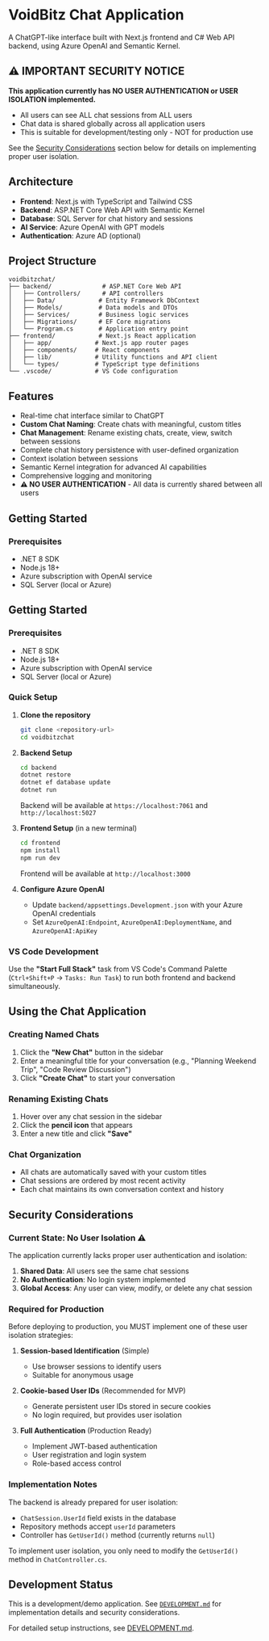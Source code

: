 # VoidBitz Chat Application

A ChatGPT-like interface built with Next.js frontend and C# Web API backend, using Azure OpenAI and Semantic Kernel.

## ⚠️ **IMPORTANT SECURITY NOTICE**

**This application currently has NO USER AUTHENTICATION or USER ISOLATION implemented.**

- All users can see ALL chat sessions from ALL users
- Chat data is shared globally across all application users
- This is suitable for development/testing only - NOT for production use

See the [Security Considerations](#security-considerations) section below for details on implementing proper user isolation.

## Architecture

- **Frontend**: Next.js with TypeScript and Tailwind CSS
- **Backend**: ASP.NET Core Web API with Semantic Kernel
- **Database**: SQL Server for chat history and sessions
- **AI Service**: Azure OpenAI with GPT models
- **Authentication**: Azure AD (optional)

## Project Structure

```
voidbitzchat/
├── backend/              # ASP.NET Core Web API
│   ├── Controllers/      # API controllers
│   ├── Data/            # Entity Framework DbContext
│   ├── Models/          # Data models and DTOs
│   ├── Services/        # Business logic services
│   ├── Migrations/      # EF Core migrations
│   └── Program.cs       # Application entry point
├── frontend/            # Next.js React application
│   ├── app/            # Next.js app router pages
│   ├── components/     # React components
│   ├── lib/            # Utility functions and API client
│   └── types/          # TypeScript type definitions
└── .vscode/            # VS Code configuration
```

## Features

- Real-time chat interface similar to ChatGPT
- **Custom Chat Naming**: Create chats with meaningful, custom titles
- **Chat Management**: Rename existing chats, create, view, switch between sessions
- Complete chat history persistence with user-defined organization
- Context isolation between sessions
- Semantic Kernel integration for advanced AI capabilities
- Comprehensive logging and monitoring
- **⚠️ NO USER AUTHENTICATION** - All data is currently shared between all users

## Getting Started

### Prerequisites

- .NET 8 SDK
- Node.js 18+
- Azure subscription with OpenAI service
- SQL Server (local or Azure)

## Getting Started

### Prerequisites

- .NET 8 SDK
- Node.js 18+
- Azure subscription with OpenAI service
- SQL Server (local or Azure)

### Quick Setup

1. **Clone the repository**
   ```bash
   git clone <repository-url>
   cd voidbitzchat
   ```

2. **Backend Setup**
   ```bash
   cd backend
   dotnet restore
   dotnet ef database update
   dotnet run
   ```
   Backend will be available at `https://localhost:7061` and `http://localhost:5027`

3. **Frontend Setup** (in a new terminal)
   ```bash
   cd frontend
   npm install
   npm run dev
   ```
   Frontend will be available at `http://localhost:3000`

4. **Configure Azure OpenAI**
   - Update `backend/appsettings.Development.json` with your Azure OpenAI credentials
   - Set `AzureOpenAI:Endpoint`, `AzureOpenAI:DeploymentName`, and `AzureOpenAI:ApiKey`

### VS Code Development

Use the **"Start Full Stack"** task from VS Code's Command Palette (`Ctrl+Shift+P` → `Tasks: Run Task`) to run both frontend and backend simultaneously.

## Using the Chat Application

### Creating Named Chats
1. Click the **"New Chat"** button in the sidebar
2. Enter a meaningful title for your conversation (e.g., "Planning Weekend Trip", "Code Review Discussion")
3. Click **"Create Chat"** to start your conversation

### Renaming Existing Chats
1. Hover over any chat session in the sidebar
2. Click the **pencil icon** that appears
3. Enter a new title and click **"Save"**

### Chat Organization
- All chats are automatically saved with your custom titles
- Chat sessions are ordered by most recent activity
- Each chat maintains its own conversation context and history

## Security Considerations

### Current State: No User Isolation ⚠️

The application currently lacks proper user authentication and isolation:

1. **Shared Data**: All users see the same chat sessions
2. **No Authentication**: No login system implemented
3. **Global Access**: Any user can view, modify, or delete any chat session

### Required for Production

Before deploying to production, you MUST implement one of these user isolation strategies:

1. **Session-based Identification** (Simple)
   - Use browser sessions to identify users
   - Suitable for anonymous usage

2. **Cookie-based User IDs** (Recommended for MVP)
   - Generate persistent user IDs stored in secure cookies
   - No login required, but provides user isolation

3. **Full Authentication** (Production Ready)
   - Implement JWT-based authentication
   - User registration and login system
   - Role-based access control

### Implementation Notes

The backend is already prepared for user isolation:
- `ChatSession.UserId` field exists in the database
- Repository methods accept `userId` parameters
- Controller has `GetUserId()` method (currently returns `null`)

To implement user isolation, you only need to modify the `GetUserId()` method in `ChatController.cs`.

## Development Status

This is a development/demo application. See [`DEVELOPMENT.md`](DEVELOPMENT.md) for implementation details and security considerations.

For detailed setup instructions, see [DEVELOPMENT.md](DEVELOPMENT.md).

